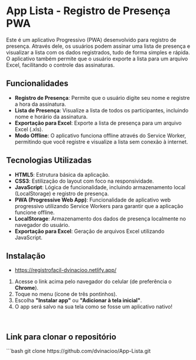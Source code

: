 # App Lista - Registro de Presença PWA

Este é um aplicativo Progressivo (PWA) desenvolvido para registro de presença. Através dele, os usuários podem assinar uma lista de presença e visualizar a lista com os dados registrados, tudo de forma simples e rápida. O aplicativo também permite que o usuário exporte a lista para um arquivo Excel, facilitando o controle das assinaturas.

## Funcionalidades

- **Registro de Presença**: Permite que o usuário digite seu nome e registre a hora da assinatura.
- **Lista de Presença**: Visualize a lista de todos os participantes, incluindo nome e horário da assinatura.
- **Exportação para Excel**: Exporte a lista de presença para um arquivo Excel (.xls).
- **Modo Offline**: O aplicativo funciona offline através do Service Worker, permitindo que você registre e visualize a lista sem conexão à internet.

## Tecnologias Utilizadas

- **HTML5**: Estrutura básica da aplicação.
- **CSS3**: Estilização do layout com foco na responsividade.
- **JavaScript**: Lógica de funcionalidade, incluindo armazenamento local (LocalStorage) e registro de presença.
- **PWA (Progressive Web App)**: Funcionalidade de aplicativo web progressivo utilizando Service Workers para garantir que a aplicação funcione offline.
- **LocalStorage**: Armazenamento dos dados de presença localmente no navegador do usuário.
- **Exportação para Excel**: Geração de arquivos Excel utilizando JavaScript.

## Instalação
 - https://registrofacil-dvinacioo.netlify.app/
1. Acesse o link acima pelo navegador do celular (de preferência o **Chrome**).
2. Toque no menu (ícone de três pontinhos).
3. Escolha **"Instalar app"** ou **"Adicionar à tela inicial"**.
4. O app será salvo na sua tela como se fosse um aplicativo nativo!

<br>
<h2>Link para clonar o repositório</h2>
```bash
git clone https://github.com/dvinacioo/App-Lista.git
